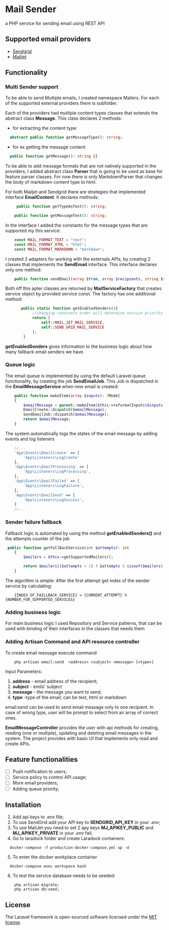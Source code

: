 # Mail Sender
a PHP service for sending email using REST API

## Supported email providers
- [Sendgrid](https://sendgrid.com/)
- [Mailjet](https://www.mailjet.com/)

## Functionality

### Multi Sender support

To be able to send Multiple emails, I created namespace Mailers. For each of the supported external providers there is subfolder.

Each of the providers had multiple content types classes that extends the abstract class **Message**. This class declares 2 methods:

-  for extracting the content type:
```php 
  abstract public function getMessageType(): string;
``` 
- for ex getting the message content
```php 
  public function getMessage(): string {}
``` 

To be able to add message formats that are not natively supported in the providers, I added abstract class **Parser** that is going to be used as base for feature parser classes. For now there is only MarkdownParser that changes the body of markdown content type to html.

For both Mailjet and Sendgrid there are strategies that implemented interface **EmailContent**. 
It declares methods:
```php
     public function getTypeAsText(): string;  
```
```php
    public function getMessageText(): string;
```
In the interface I added the constants for the message types that are supported my this service:

```php
    const MAIL_FORMAT_TEXT = "text";
    const MAIL_FORMAT_HTML = "html";
    const MAIL_FORMAT_MARKDOWN = "markdown";
```
 
I created 2 adapters for working with the externals APIs, by creating 2 classes that implements the **SendEmail** interface.
This interface declares only one method: 
```php
    public function sendEmail(array $from, array $recipients, string $subject, string $contentType, string $message): bool{};
```

Both off this apter classes are returned by **MailServiceFactory** that creates service object by provided service const.
The factory has one additional method:

```php
       public static function getEnabledSenders(){
            //changing constants order will determine service priority
            return [
                self::MAIL_JET_MAIL_SERVICE,
                self::SEND_GRID_MAIL_SERVICE
            ];
        }
````
**getEnabledSenders** gives information to the business logic about how many fallback email senders we have.

### Queue logic

The email queue is implemented by using the default Laravel queue functionality, by creating the job **SendEmailJob**.
This Job is dispatched in the **EmailMessageService** when new email is created:

```php
    public function makeItem(array $inputs): ?Model
    {
        $emailMessage = parent::makeItem($this->reformatInputs($inputs));
        EmailCreate::dispatch($emailMessage);
        SendEmailJob::dispatch($emailMessage);
        return $emailMessage;
    }
````
The system automatically logs the states of the email message by adding events and log listeners
```php
    //...
    'App\Events\EmailCreate' => [
        'App\Listeners\LogCreate'
    ],
    'App\Events\EmailProcessing' => [
        'App\Listeners\LogProcessing',
    ],
    'App\Events\EmailFailed' => [
        'App\Listeners\LogFailure',
    ],
    'App\Events\EmailSend' => [
        'App\Listeners\LogSuccess',
    ]
    //...
```

### Sender failure fallback

Fallback logic is automated by using the method **getEnabledSenders()** and the attempts counter of the job

```php
 public function getFallBackService(int $attempts): int
    {
        $mailers = $this->getSupportedMailers();

        return $mailers[($attempts > 1) ? $attempts % sizeof($mailers) : 0];
    }
```

The algorithm is simple: After the first attempt get index of the sender service by calculating: 
````
    {INDEX_OF_FAILLBACK_SERVICE} = {CURRENT_ATTEMPT} % {NUMBER_FOR_SUPPORTED_SERVICES}
````


### Adding business logic

For main business logic I used Repository and Service patterns, that can be used with binding of their interfaces in the classes that needs them

### Adding Artisan Command and API resource controller

To create email message execute command

```shell script
    php artisan email:send  <address> <subject> <message> [<type>]
````
Input Parameters:
1. **address** - email address of the recipient;
2. **subject** - emils' subject
3. **message** - the message you want to send;
4. **type** -type of the email; can be text, html or markdown

email:send can be used to send email message only to one recipient. In case of wrong type, user will be prompt to select from an array of correct ones.

**EmailMessageController** provides the user with api methods for creating, reading (one or multiple), updating and deleting email messages in the system. The project provides with basic UI that implements only read and create APIs.

## Feature functionalities
- [ ]  Push notification to users;
- [ ]  Service policy to control API usage;
- [ ]  More email providers;
- [ ]  Adding queue priority;

## Installation

1. Add api keys to .env file;
2. To use SendGrid add your API key to **SENDGRID_API_KEY** in your *.env*;
3. To use MailJet you need to set 2 apy keys **MJ_APIKEY_PUBLIC** and **MJ_APIKEY_PRIVATE** in your *.env* fail;
4. Go to laradock folder and create Laradock containers:

````shell script
  docker-compose -f production-docker-compose.yml up -d
````
5. To enter the docker workplace container
```shell script
  docker-compose exec workspace bash
```   
6. To test the service database needs to be seeded:

````shell script
    php artisan migrate;
    php artisan db:seed;
````

## License

The Laravel framework is open-sourced software licensed under the [MIT license](https://opensource.org/licenses/MIT).
